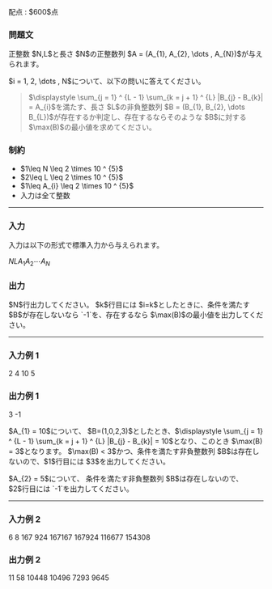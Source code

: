 
<div>

<span>

<span>

<p>
配点 : $600$点
</p>

<div>

<section>

### **問題文**

<p>
正整数 $N,L$と長さ $N$の正整数列 $A = (A_{1}, A_{2}, \dots , A_{N})$が与えられます。
</p>

<p>
$i = 1, 2, \dots , N$について、以下の問いに答えてください。
</p>

<blockquote>

<p>
$\displaystyle \sum_{j = 1} ^ {L - 1} \sum_{k = j + 1} ^ {L} |B_{j} - B_{k}| = A_{i}$を満たす、長さ $L$の非負整数列 $B = (B_{1}, B_{2}, \dots B_{L})$が存在するか判定し、存在するならそのような $B$に対する $\max(B)$の最小値を求めてください。
</p>

</blockquote>

</section>

</div>

<div>

<section>

### **制約**

<ul>

<li>
$1\leq N \leq 2 \times 10 ^ {5}$
</li>

<li>
$2\leq L \leq 2 \times 10 ^ {5}$
</li>

<li>
$1\leq A_{i} \leq 2 \times 10 ^ {5}$
</li>

<li>
入力は全て整数
</li>

</ul>

</section>

</div>

---

<div>

<div>

<section>

### **入力**

<p>
入力は以下の形式で標準入力から与えられます。
</p>

<div>

$N$$L$$A_{1}$$A_{2}$$\cdots$$A_{N}$
</div>

</section>

</div>

<div>

<section>

### **出力**

<p>
$N$行出力してください。 $k$行目には $i=k$としたときに、条件を満たす $B$が存在しないなら `-1`を、存在するなら $\max(B)$の最小値を出力してください。
</p>

</section>

</div>

</div>

---

<div>

<section>

### **入力例 1**

<div>

2 4
10 5

</div>

</section>

</div>

<div>

<section>

### **出力例 1**

<div>

3
-1

</div>

<p>
$A_{1} = 10$について、
$B=(1,0,2,3)$としたとき、$\displaystyle \sum_{j = 1} ^ {L - 1} \sum_{k = j + 1} ^ {L} |B_{j} - B_{k}| = 10$となり、このとき $\max(B) = 3$となります。
$\max(B) < 3$かつ、条件を満たす非負整数列 $B$は存在しないので、$1$行目には $3$を出力してください。
</p>

<p>
$A_{2} = 5$について、
条件を満たす非負整数列 $B$は存在しないので、 $2$行目には `-1`を出力してください。
</p>

</section>

</div>

---

<div>

<section>

### **入力例 2**

<div>

6 8
167 924 167167 167924 116677 154308

</div>

</section>

</div>

<div>

<section>

### **出力例 2**

<div>

11
58
10448
10496
7293
9645

</div>

</section>

</div>

</span>

</span>

</div>
